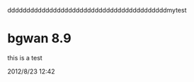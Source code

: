 ddddddddddddddddddddddddddddddddddddddddddmytest

bgwan 8.9
======

this is a test

2012/8/23 12:42
